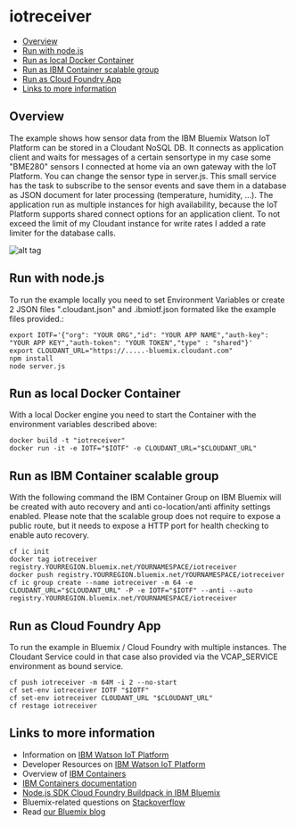 # iotreceiver
* [Overview](#Overview)
* [Run with node.js](#run-with-node.js)
* [Run as local Docker Container](#run-as-local-docker-container)
* [Run as IBM Container scalable group](#run-as-ibm-container-scalable-group)
* [Run as Cloud Foundry App](#run-as-cloud-foundry-app)
* [Links to more information](#links-to-more-information)

## Overview
The example shows how sensor data from the IBM Bluemix Watson IoT Platform can be stored in a Cloudant NoSQL DB. It connects as application client and waits for messages of a certain sensortype in my case some "BME280" sensors I connected at home via an own gateway with the IoT Platform. You can change the sensor type in server.js. This small service has the task to subscribe to the sensor events and save them in a database as JSON document for later processing (temperature, humidity, ...). The application run as multiple instances for high availability, because the IoT Platform supports shared connect options for an application client. To not exceed the limit of my Cloudant instance for write rates I added a rate limiter for the database calls.

![alt tag](https://github.com/cloud-dach/iotreceiver/raw/master/docs/doc.png)

## Run with node.js
To run the example locally you need to set Environment Variables or create 2 JSON files ".cloudant.json" and .ibmiotf.json formated like the example files provided.:

`export IOTF='{"org": "YOUR ORG","id": "YOUR APP NAME","auth-key": "YOUR APP KEY","auth-token": "YOUR TOKEN","type" : "shared"}'`<br />
`export CLOUDANT_URL="https://.....-bluemix.cloudant.com"`<br />
`npm install`<br />
`node server.js`<br />

## Run as local Docker Container
With a local Docker engine you need to start the Container with the environment variables described above:

`docker build -t "iotreceiver"`<br />
`docker run -it -e IOTF="$IOTF" -e CLOUDANT_URL="$CLOUDANT_URL"`

## Run as IBM Container scalable group
With the following command the IBM Container Group on IBM Bluemix will be created with auto recovery and anti co-location/anti affinity settings enabled. Please note that the scalable group does not require to expose a public route, but it needs to expose a HTTP port for health checking to enable auto recovery.

`cf ic init`<br />
`docker tag iotreceiver registry.YOURREGION.bluemix.net/YOURNAMESPACE/iotreceiver`<br />
`docker push registry.YOURREGION.bluemix.net/YOURNAMESPACE/iotreceiver`<br />
`cf ic group create --name iotreceiver -m 64 -e CLOUDANT_URL="$CLOUDANT_URL" -P -e IOTF="$IOTF" --anti --auto registry.YOURREGION.bluemix.net/YOURNAMESPACE/iotreceiver`<br />

## Run as Cloud Foundry App
To run the example in Bluemix / Cloud Foundry with multiple instances. The Cloudant Service could in that case also provided via the VCAP_SERVICE environment as bound service.

`cf push iotreceiver -m 64M -i 2 --no-start`<br />
`cf set-env iotreceiver IOTF "$IOTF"`<br />
`cf set-env iotreceiver CLOUDANT_URL "$CLOUDANT_URL"`<br />
`cf restage iotreceiver`<br />

## Links to more information
* Information on [IBM Watson IoT Platform](https://developer.ibm.com/recipes/author/iosuppor/)
* Developer Resources on [IBM Watson IoT Platform](https://www.ibm.com/internet-of-things/roles/iot-developer)
* Overview of [IBM Containers](https://www.ibm.com/cloud-computing/bluemix/containers)
* [IBM Containers documentation](https://console.ng.bluemix.net/docs/containers/container_index.html)
* [Node.js SDK Cloud Foundry Buildpack in IBM Bluemix](https://console.ng.bluemix.net/docs/runtimes/nodejs/index.html#nodejs_runtime)
* Bluemix-related questions on [Stackoverflow](http://stackoverflow.com/questions/tagged/bluemix)
* Read [our Bluemix blog](https://developer.ibm.com/bluemix/blog/)
